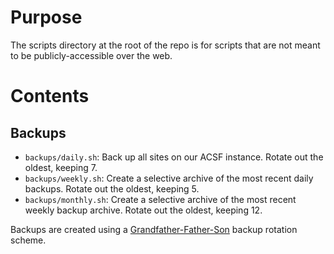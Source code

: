 # Purpose
The scripts directory at the root of the repo is for scripts that are not meant to be publicly-accessible over the web.

# Contents
## Backups
- `backups/daily.sh`: Back up all sites on our ACSF instance. Rotate out the oldest, keeping 7.
- `backups/weekly.sh`: Create a selective archive of the most recent daily backups. Rotate out the oldest, keeping 5.
- `backups/monthly.sh`: Create a selective archive of the most recent weekly backup archive. Rotate out the oldest, keeping 12.

Backups are created using a [Grandfather-Father-Son](http://documentation.commvault.com/commvault/v10/article?p=features/storage_policy_copy/gfs_rotation.htm) backup rotation scheme.
